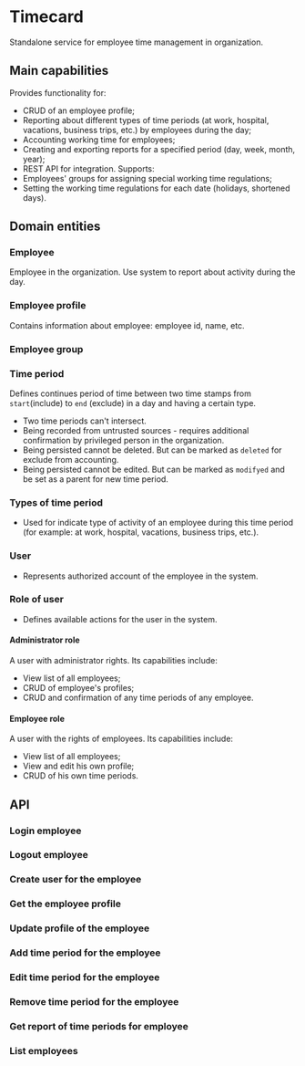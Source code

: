 
# Timecard

Standalone service for employee time management in organization.

## Main capabilities
Provides functionality for:
* CRUD of an employee profile;
* Reporting about different types of time periods (at work, hospital, vacations, business trips, etc.) by employees during the day;
* Accounting working time for employees;
* Creating and exporting reports for a specified period (day, week, month, year);
* REST API for integration.
Supports:
* Employees' groups for assigning special working time regulations;
* Setting the working time regulations for each date (holidays, shortened days).

## Domain entities

### Employee
Employee in the organization. Use system to report about activity during the day.

### Employee profile
Contains information about employee: employee id, name, etc.

### Employee group

### Time period
Defines continues period of time between two time stamps from `start`(include) to `end` (exclude) in a day and having a certain type. 
* Two time periods can't intersect.
* Being recorded from untrusted sources - requires additional confirmation by privileged person in the organization.
* Being persisted cannot be deleted. But can be marked as `deleted` for exclude from accounting.
* Being persisted cannot be edited. But can be marked as `modifyed` and be set as a parent for new time period.

### Types of time period 
* Used for indicate type of activity of an employee during this time period (for example: at work, hospital, vacations, business trips, etc.).

### User
* Represents authorized account of the employee in the system.

### Role of user
* Defines available actions for the user in the system.

#### Administrator role
A user with administrator rights.
Its capabilities include:
* View list of all employees;
* CRUD of employee's profiles;
* CRUD and confirmation of any time periods of any employee. 

#### Employee role
A user with the rights of employees.
Its capabilities include:
* View list of all employees;
* View and edit his own profile;
* CRUD of his own time periods.

## API

### Login employee

### Logout employee

### Create user for the employee

### Get the employee profile

### Update profile of the employee

### Add time period for the employee
 
### Edit time period for the employee

### Remove time period for the employee

### Get report of time periods for employee

### List employees
